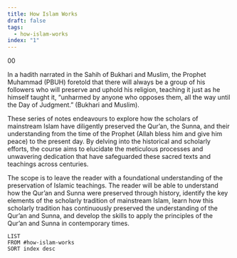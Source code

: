 ```yaml
---
title: How Islam Works
draft: false
tags:
  - how-islam-works
index: "1"
---
```

00

In a hadith narrated in the Sahih of Bukhari and Muslim, the Prophet Muhammad (PBUH) foretold that there will always be a group of his followers who will preserve and uphold his religion, teaching it just as he himself taught it, “unharmed by anyone  who opposes them, all the way until the Day of Judgment.” (Bukhari and Muslim). 

These series of notes endeavours to explore how the scholars of mainstream Islam have diligently preserved the Qur’an, the Sunna, and their understanding from the time of the Prophet (Allah bless him and give him peace) to the present day. By delving into the historical and scholarly efforts, the course aims to elucidate the meticulous processes and unwavering dedication that have safeguarded these sacred texts and teachings across centuries.

The scope is to leave the reader with a foundational understanding of the preservation of Islamic teachings. The reader will be able to understand how the Qur’an and Sunna were preserved through history, identify the key elements of the scholarly tradition of mainstream Islam, learn how this scholarly tradition has continuously preserved the understanding of the Qur’an and Sunna, and develop the skills to apply the principles of the Qur’an and Sunna in contemporary times.

```dataview
LIST
FROM #how-islam-works 
SORT index desc
```